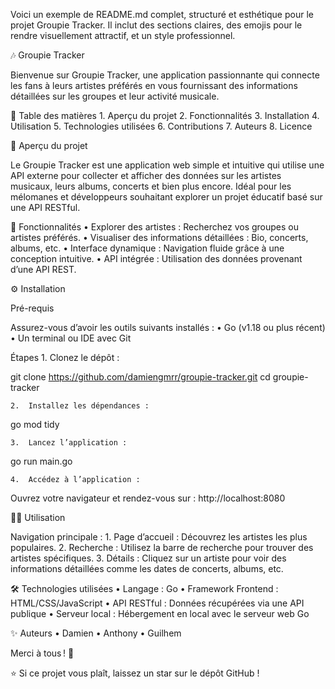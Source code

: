 Voici un exemple de README.md complet, structuré et esthétique pour le projet Groupie Tracker. Il inclut des sections claires, des emojis pour le rendre visuellement attractif, et un style professionnel.

🎶 Groupie Tracker

Bienvenue sur Groupie Tracker, une application passionnante qui connecte les fans à leurs artistes préférés en vous fournissant des informations détaillées sur les groupes et leur activité musicale.

🌟 Table des matières
	1.	Aperçu du projet
	2.	Fonctionnalités
	3.	Installation
	4.	Utilisation
	5.	Technologies utilisées
	6.	Contributions
	7.	Auteurs
	8.	Licence

🎯 Aperçu du projet

Le Groupie Tracker est une application web simple et intuitive qui utilise une API externe pour collecter et afficher des données sur les artistes musicaux, leurs albums, concerts et bien plus encore. Idéal pour les mélomanes et développeurs souhaitant explorer un projet éducatif basé sur une API RESTful.

🚀 Fonctionnalités
	•	Explorer des artistes : Recherchez vos groupes ou artistes préférés.
	•	Visualiser des informations détaillées : Bio, concerts, albums, etc.
	•	Interface dynamique : Navigation fluide grâce à une conception intuitive.
	•	API intégrée : Utilisation des données provenant d’une API REST.

⚙️ Installation

Pré-requis

Assurez-vous d’avoir les outils suivants installés :
	•	Go (v1.18 ou plus récent)
	•	Un terminal ou IDE avec Git

Étapes
	1.	Clonez le dépôt :

git clone https://github.com/damiengmrr/groupie-tracker.git
cd groupie-tracker


	2.	Installez les dépendances :

go mod tidy


	3.	Lancez l’application :

go run main.go


	4.	Accédez à l’application :
Ouvrez votre navigateur et rendez-vous sur :
http://localhost:8080

🧑‍💻 Utilisation

Navigation principale :
	1.	Page d’accueil : Découvrez les artistes les plus populaires.
	2.	Recherche : Utilisez la barre de recherche pour trouver des artistes spécifiques.
	3.	Détails : Cliquez sur un artiste pour voir des informations détaillées comme les dates de concerts, albums, etc.

🛠 Technologies utilisées
	•	Langage : Go
	•	Framework Frontend : HTML/CSS/JavaScript
	•	API RESTful : Données récupérées via une API publique
	•	Serveur local : Hébergement en local avec le serveur web Go

✨ Auteurs
	• Damien
    • Anthony
    • Guilhem

Merci à tous ! 🫶

⭐️ Si ce projet vous plaît, laissez un star sur le dépôt GitHub !
